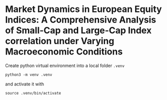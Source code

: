 # **Market Dynamics in European Equity Indices: A Comprehensive Analysis of Small-Cap and Large-Cap Index correlation under Varying Macroeconomic Conditions**



Create python virtual environment into a local folder `.venv`
```
python3 -m venv .venv
```
and activate it with
```
source .venv/bin/activate
```

